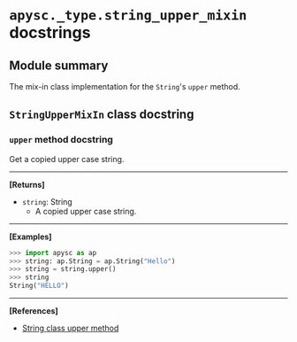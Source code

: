 # `apysc._type.string_upper_mixin` docstrings

## Module summary

The mix-in class implementation for the `String`'s `upper` method.

## `StringUpperMixIn` class docstring

### `upper` method docstring

Get a copied upper case string.<hr>

**[Returns]**

- `string`: String
  - A copied upper case string.

<hr>

**[Examples]**

```py
>>> import apysc as ap
>>> string: ap.String = ap.String("Hello")
>>> string = string.upper()
>>> string
String("HELLO")
```

<hr>

**[References]**

- [String class upper method](https://simon-ritchie.github.io/apysc/en/string_upper.html)